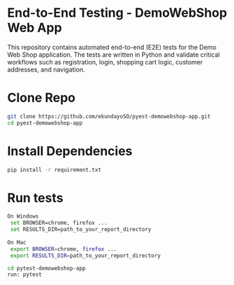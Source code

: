 # End-to-End Testing - DemoWebShop Web App

This repository contains automated end-to-end (E2E) tests for the Demo Web Shop application.
The tests are written in Python and validate critical workflows such as registration, login, shopping cart logic, 
customer addresses, and navigation.

# Clone Repo
```bash
git clone https://github.com/ekundayoSO/pyest-demowebshop-app.git
cd pyest-demowebshop-app
```

# Install Dependencies
```bash
pip install -r requirement.txt 
```

# Run tests
```bash
On Windows
 set BROWSER=chrome, firefox ...
 set RESULTS_DIR=path_to_your_report_directory
    
On Mac
 export BROWSER=chrome, firefox ...
 export RESULTS_DIR=path_to_your_report_directory
```
```bash
cd pytest-demowebshop-app
run: pytest
```

